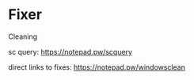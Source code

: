# Fixer
Cleaning


sc query:
https://notepad.pw/scquery

direct links to fixes:
https://notepad.pw/windowsclean

